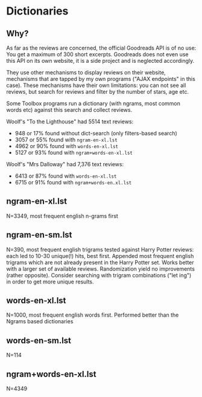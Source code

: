 # Dictionaries

## Why?

As far as the reviews are concerned, the official Goodreads API is of no use:
You get a maximum of 300 short excerpts. Goodreads does not even use this API on
its own website, it is a side project and is neglected accordingly. 

They use other mechanisms to display reviews on their website, mechanisms that
are tapped by my own programs ("AJAX endpoints" in this case). These mechanisms
have their own limitations: you can not see all reviews, but search for reviews
and filter by the number of stars, age etc.

Some Toolbox programs run a dictionary (with ngrams, most common words etc)
against this search and collect reviews.

Woolf's "To the Lighthouse" had 5514 text reviews: 

- 948  or 17% found without dict-search (only filters-based search)
- 3057 or 55% found with `ngram-en-xl.lst`
- 4962 or 90% found with `words-en-xl.lst`
- 5127 or 93% found with `ngram+words-en-xl.lst`

Woolf's "Mrs Dalloway" had 7,376 text reviews: 

- 6413 or 87% found with `words-en-xl.lst`
- 6715 or 91% found with `ngram+words-en.xl.lst`


## ngram-en-xl.lst

N=3349, most frequent english n-grams first


## ngram-en-sm.lst

N=390, most frequent english trigrams tested against Harry Potter
reviews: each led to 10-30 unique(!) hits, best first.
Appended most frequent english trigrams which are not
already present in the Harry Potter set.
Works better with a larger set of available reviews.
Randomization yield no improvements (rather opposite).
Consider searching with trigram combinations ("let ing") 
in order to get more unique results.


## words-en-xl.lst

N=1000, most frequent english words first.
Performed better than the Ngrams based dictionaries


## words-en-sm.lst

N=114


## ngram+words-en-xl.lst

N=4349

